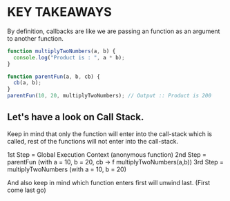 # KEY TAKEAWAYS

By definition, callbacks are like we are passing an function as an argument to another function.

```js
function multiplyTwoNumbers(a, b) {
  console.log("Product is : ", a * b);
}

function parentFun(a, b, cb) {
  cb(a, b);
}
parentFun(10, 20, multiplyTwoNumbers); // Output :: Product is 200
```

## Let's have a look on Call Stack.

Keep in mind that only the function will enter into the call-stack which is called, rest of the functions will not enter into the call-stack.

1st Step = Global Execution Context (anonymous function)
2nd Step = parentFun (with a = 10, b = 20, cb -> f multiplyTwoNumbers(a,b))
3rd Step = multiplyTwoNumbers (with a = 10, b = 20)

And also keep in mind which function enters first will unwind last. (First come last go)
